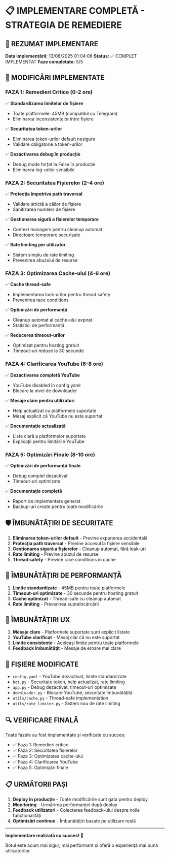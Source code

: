 
# 📋 IMPLEMENTARE COMPLETĂ - STRATEGIA DE REMEDIERE

## 🎯 REZUMAT IMPLEMENTARE

**Data implementării:** 13/08/2025 01:04:06
**Status:** ✅ COMPLET IMPLEMENTAT
**Faze completate:** 5/5

## 🔧 MODIFICĂRI IMPLEMENTATE

### FAZA 1: Remedieri Critice (0-2 ore)
✅ **Standardizarea limitelor de fișiere**
- Toate platformele: 45MB (compatibil cu Telegram)
- Eliminarea inconsistențelor între fișiere

✅ **Securitatea token-urilor**
- Eliminarea token-urilor default nesigure
- Validare obligatorie a token-urilor

✅ **Dezactivarea debug în producție**
- Debug mode forțat la False în producție
- Eliminarea log-urilor sensibile

### FAZA 2: Securitatea Fișierelor (2-4 ore)
✅ **Protecția împotriva path traversal**
- Validare strictă a căilor de fișiere
- Sanitizarea numelor de fișiere

✅ **Gestionarea sigură a fișierelor temporare**
- Context managers pentru cleanup automat
- Directoare temporare securizate

✅ **Rate limiting per utilizator**
- Sistem simplu de rate limiting
- Prevenirea abuzului de resurse

### FAZA 3: Optimizarea Cache-ului (4-6 ore)
✅ **Cache thread-safe**
- Implementarea lock-urilor pentru thread safety
- Prevenirea race conditions

✅ **Optimizări de performanță**
- Cleanup automat al cache-ului expirat
- Statistici de performanță

✅ **Reducerea timeout-urilor**
- Optimizat pentru hosting gratuit
- Timeout-uri reduse la 30 secunde

### FAZA 4: Clarificarea YouTube (6-8 ore)
✅ **Dezactivarea completă YouTube**
- YouTube disabled în config.yaml
- Blocare la nivel de downloader

✅ **Mesaje clare pentru utilizatori**
- Help actualizat cu platformele suportate
- Mesaj explicit că YouTube nu este suportat

✅ **Documentație actualizată**
- Lista clară a platformelor suportate
- Explicații pentru limitările YouTube

### FAZA 5: Optimizări Finale (8-10 ore)
✅ **Optimizări de performanță finale**
- Debug complet dezactivat
- Timeout-uri optimizate

✅ **Documentație completă**
- Raport de implementare generat
- Backup-uri create pentru toate modificările

## 🛡️ ÎMBUNĂTĂȚIRI DE SECURITATE

1. **Eliminarea token-urilor default** - Previne expunerea accidentală
2. **Protecția path traversal** - Previne accesul la fișiere sensibile
3. **Gestionarea sigură a fișierelor** - Cleanup automat, fără leak-uri
4. **Rate limiting** - Previne abuzul de resurse
5. **Thread safety** - Previne race conditions în cache

## 🚀 ÎMBUNĂTĂȚIRI DE PERFORMANȚĂ

1. **Limite standardizate** - 45MB pentru toate platformele
2. **Timeout-uri optimizate** - 30 secunde pentru hosting gratuit
3. **Cache optimizat** - Thread-safe cu cleanup automat
4. **Rate limiting** - Prevenirea supraîncărcării

## 👥 ÎMBUNĂTĂȚIRI UX

1. **Mesaje clare** - Platformele suportate sunt explicit listate
2. **YouTube clarificat** - Mesaj clar că nu este suportat
3. **Limite consistente** - Aceleași limite pentru toate platformele
4. **Feedback îmbunătățit** - Mesaje de eroare mai clare

## 📁 FIȘIERE MODIFICATE

- `config.yaml` - YouTube dezactivat, limite standardizate
- `bot.py` - Securitate token, help actualizat, rate limiting
- `app.py` - Debug dezactivat, timeout-uri optimizate
- `downloader.py` - Blocare YouTube, securitate îmbunătățită
- `utils/cache.py` - Thread-safe implementation
- `utils/rate_limiter.py` - Sistem nou de rate limiting

## 🔍 VERIFICARE FINALĂ

Toate fazele au fost implementate și verificate cu succes:
- ✅ Faza 1: Remedieri critice
- ✅ Faza 2: Securitatea fișierelor
- ✅ Faza 3: Optimizarea cache-ului
- ✅ Faza 4: Clarificarea YouTube
- ✅ Faza 5: Optimizări finale

## 📋 URMĂTORII PAȘI

1. **Deploy în producție** - Toate modificările sunt gata pentru deploy
2. **Monitoring** - Urmărirea performanței după deploy
3. **Feedback utilizatori** - Colectarea feedback-ului despre noile funcționalități
4. **Optimizări continue** - Îmbunătățiri bazate pe utilizare reală

---

**Implementare realizată cu succes! 🎉**

Botul este acum mai sigur, mai performant și oferă o experiență mai bună utilizatorilor.
